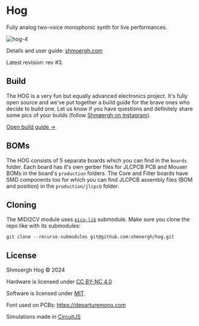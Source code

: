 # Hog

Fully analog two-voice monophonic synth for live performances.

![hog-4](https://github.com/user-attachments/assets/5aac2ab4-8e55-40d0-9659-4bc40b0307c7)


Details and user guide: [shmoergh.com](https://shmoergh.com/)

Latest revision: rev #3.

## Build

The HOG is a very fun but equally advanced electronics project. It's fully open source and we've put together a build guide for the brave ones who decide to build one. Let us know if you have questions and definitely share some pics of your builds (follow [Shmøergh on Instagram](https://www.instagram.com/shmoergh/)).

[Open build guide &rarr;](https://www.shmoergh.com/hog-build-guide)


## BOMs

The HOG consists of 5 separate boards which you can find in the `boards` folder. Each board has it's own gerber files for JLCPCB PCB and Mouser BOMs in the board's `production` folders. The Core and Filter boards have SMD components too for which you can find JLCPCB assembly files (BOM and position) in the `production/jlcpcb` folder.


## Cloning

The MIDI2CV module uses [`pico-lib`](https://github.com/peterzimon/pico-lib) submodule. Make sure you clone
the repo like with its submodules:

```
git clone --recurse-submodules git@github.com:shmoergh/hog.git
```

## License

Shmoergh Hog © 2024

Hardware is licensed under [CC BY-NC 4.0](https://creativecommons.org/licenses/by-nc/4.0/)

Software is licensed under [MIT](https://opensource.org/license/mit).

Font used on PCBs: https://departuremono.com

Simulations made in [CircuitJS](https://www.falstad.com/circuit/circuitjs.html)
